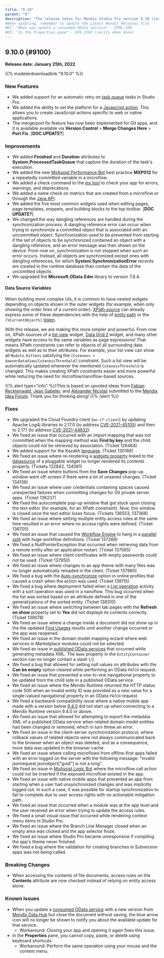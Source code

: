 ```yaml
---
title: "9.10"
parent: "9"
description: "The release notes for Mendix Studio Pro version 9.10 (including all patches) with details on new features, bug fixes, and known issues."
#When updating, remember to update the Latest Mendix Releases file
#KI: "When you update a consumed OData service" - DTML-358
#KI: "In the Properties pane" - SPX-2102 (verify when done)
---
```


## 9.10.0 {#9100}

**Release date: January 25th, 2022**

{{% modelerdownloadlink "9.10.0" %}}

### New Features

* We added support for an automatic retry on [task queue](/refguide/task-queue#sp) tasks in Studio Pro.
* We added the ability to set the platform for a [Javascript action](/refguide/javascript-actions#platform). This allows you to create JavaScript actions specific to web or native applications.
* The merge/port fix feature has now been implemented for Git apps, and it is available available via **Version Control** > **Merge Changes Here** > **Port Fix**. [**DOC UPDATE?**]

### Improvements

* We added **Finished** and **Duration** attributes to **System.ProcessedTaskQueue** that capture the duration of the task's execution.
* We added the new [MxAssist Performance Bot](/refguide/mx-assist-performance-bot) best practice **MXP012** for a repeatedly committed variable in a microflow.
* We added a check command to the [mx tool](/refguide/mx-command-line-tool) to check your app for errors, warnings, and deprecations.
* We added a name check on metrics that are created from a microflow or through the [Java API](/howto/logic-business-rules/java-api-tutorial).
* We added the five most common widgets used when editing pages, page templates, snippets, and building blocks to the top toolbar. [**DOC UPDATE?**]
* We changed the way dangling references are handled during the synchronization process. A dangling reference error can occur when trying to synchronize a committed object that is associated with an uncommitted object. Synchronization used to be prevented from starting if the set of objects to be synchronized contained an object with a dangling reference, and an error message was then shown on the device. From now on, synchronization is not stopped when such an error occurs. Instead, all objects are synchronized except ones with dangling references, for which **System.SynchronizationError** records are created in the runtime database than contain the data of the uncomitted objects.
* We upgraded the **Microsoft.OData.Edm** library to version 7.9.4.

#### Data Source Variables

When building more complex UIs, it is common to have nested widgets depending on objects shown in the outer widgets (for example, when only showing the order lines of a current order). [XPath source](/refguide/xpath-source) can already express some of these dependencies with the help of [entity path](/refguide/xpath-source#entity-path) or the `[%CurrentObject%]` [token](/refguide/xpath-keywords-and-system-variables#object-related).

With this release, we are making this more simpler and powerful. From now on, XPath sources of a [list view](/refguide/list-view) widget, [Data Grid 2](/appstore/modules/data-grid-2) widget, and many other widgets have access to the same variables as page expressions! That means XPath constraints can refer to objects of all surrounding data widgets as well as to their attributes. For example, your list view can show all `Module.Kittens` satisfying the `[Cuteness > $ownerDataView/CutenessThreshold]` constraint. Such a list view will be automatically updated whenever the mentioned `CutenessThreshold` is changed. This makes creating XPath constraints easier and more powerful while reducing the need for microflow/nanoflow-based sources.

{{% alert type="info" %}}This is based on upvoted ideas from [Fabian Recktenwald](https://forum.mendixcloud.com/link/ideas/659), [Jean Gabeler](https://forum.mendixcloud.com/link/ideas/1808), and [Alexander Nicolaij](https://forum.mendixcloud.com/link/ideas/1887) submitted to the [Mendix Idea Forum](https://forum.mendixcloud.com/link/ideas). Thank you for thinking along!
{{% /alert %}}

### Fixes

* We upgraded the Cloud Foundry client (`mx-cf-client`) by updating Apache Log4j libraries to 2.17.0 (to address [CVE-2021-45105](https://cert-portal.siemens.com/productcert/pdf/ssa-501673.pdf)) and then to 2.17.1 (to address [CVE-2021-44832](https://cert-portal.siemens.com/productcert/pdf/ssa-784507.pdf)).
* We fixed an issue that occurred with an import mapping that was not committed when the mapping method was **Find by key** and the child objects could not be retrieved by association. (Ticket 126464)
* We added support for the Kazakh [language](/refguide/language-settings). (Ticket 130166)
* We fixed an issue where re-rendering a [widgets property](/apidocs-mxsdk/apidocs/pluggable-widgets-property-types#widgets) linked to the [datasource](/apidocs-mxsdk/apidocs/pluggable-widgets-property-types#datasource) of a pluggable widget no longer rendered its contents properly. (Tickets 132842, 134061)
* We fixed an issue where buttons from the **Save Changes** pop-up window went off-screen if there were a lot of unsaved changes. (Ticket 134136)
* We fixed an issue where user credentials containing spaces caused unexpected failures when committing changes for Git private server apps. (Ticket 136237)
* We fixed the autocomplete pop-up window that got stuck upon closing the text editor (for example, for an XPath constraint). Now, this window is closed once the text editor loses focus. (Tickets 136553, 137368)
* We fixed an issue where setting multiple entity access rules at the same time resulted in an error where no access rights were defined. (Ticket 136705)
* We fixed an issue that caused the [Workflow Engine](/refguide/logging#mendix-nodes) to hang in a [parallel split](/refguide/parallel-split) with huge workflow definitions. (Ticket 137269)
* We fixed a NullPointerException that occurred when retrieving data from a remote entity after an application restart. (Ticket 137565)
* We fixed an issue where client certificates with empty passwords could not be used. (Ticket 137950)
* We fixed an issue where changes to an app theme with many files was no longer automatically reloaded in the client. (Ticket 137980)
* We fixed a bug with the [Auto-synchronize](/refguide/on-click-event#save-changes) option in online profiles that caused a crash when the action was used. (Ticket 138115)
* We fixed a bug where deployment failed when a [List operation](/refguide/list-operation) activity with a sort operation was used in a nanoflow. This bug occurred when the list was sorted based on an attribute defined in one of the generalizations of the sorted entity. (Ticket 138310) 
* We fixed an issue where switching between tab pages with the **Refresh on show** property set to **Yes** did not displaye its contents correctly. (Ticket 139078)
* We fixed an issue where a change inside a document did not show up in the the updated [Find Usages](/refguide/find-and-find-advanced#find-usages) results until another change occurred or the app was reopened.
* We fixed an issue in the domain model mapping wizard where web services in Marketplace modules could not be selected.
* We fixed an issue in [published OData services](/refguide/published-odata-services) that occurred while generating metadata XML. The `Name` property in the `EntityContainer` section can no longer contain a slash (`/`).
* We fixed a bug that allowed for setting null values on attributes with the **Can be empty** option cleared while performing an OData `PATCH` request.
* We fixed an issue that prevented a one-to-one navigational property to be updated from the child side in a published OData service.
* We fixed an issue where the Mendix Runtime returned the HTTP status code 500 when an invalid entity ID was provided as a new value for a single-valued navigational property in an OData `PATCH` request.
* We fixed a backward-compatibility issue where a native mobile app made with a version below [9.4.0](9.4) did not start up when connecting to a Mendix Runtime version 9.4.0 or above.
* We fixed an issue that allowed for attempting to export the metadata XML of a published OData service when related domain model entities had been changed or removed, which in turn threw an error.
* We fixed an issue in the client-server synchronization protocol, where rollback values of related objects were not always communicated back to the browser when an object was deleted, and as a consequence, more data was updated in the browser cache.
* We fixed an issue where calling microflows from offline-first apps failed with an error logged on the server with the following message: "invalid jsonrequest jsonobject["guid"] is not a long".
* We fixed an issue in [MxAssist Logic Bot](/refguide/mx-assist-logic-bot) where the microflow call action could not be inserted if the exposed microflow existed in the app.
* We fixed an issue with native mobile apps that prevented an app from starting when a user had unsynchronized changes and was implicitly logged out. In such a case, it was possible for startup synchronization to fail to complete due to user access rights with no actionable mitigation path.
* We fixed an issue that occurred when a module was at the app level and the user received an error when trying to update the access rules.
* We fixed a small visual issue that occurred while rendering context menu items in Studio Pro.
* We fixed an issue where the Branch Line Manager closed when an empty area was clicked and the app selector froze.
* We fixed an issue where Studio Pro became unresponsive if compiling the app's theme never finished.
* We fixed a bug where the validation for creating branches in Subversion apps was not being called.

### Breaking Changes

* When accessing the contents of file documents, access rules on the **Contents** attribute are now checked instead of relying on entity access alone.

### Known Issues

* When you update a [consumed OData service](/refguide/consumed-odata-service) with a new version from [Mendix Data Hub](/data-hub/) but close the document without saving, the blue arrow icon will no longer be shown to notify you about the available update for that service.
	* Workaround: Closing your app and opening it again fixes this issue.
* In the **Properties** pane, you cannot copy, paste, or delete using keyboard shortcuts.
	* Workaround: Perform the same operation using your mouse and the context menu.
